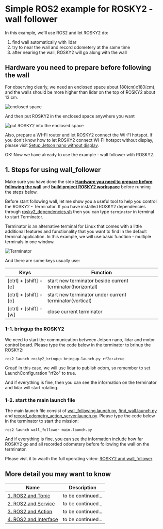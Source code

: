 # Simple ROS2 example for ROSKY2 - wall follower
In this example, we'll use ROS2 and let ROSKY2 do:
1. find wall automatically with lidar
2. try to near the wall and record odometery at the same time
3. after nearing the wall, ROSKY2 will go along with the wall 

## Hardware you need to prepare before following the wall
For observing clearly, we need an enclosed space about 180(cm)x180(cm), and the walls should be more higher than lidar on the top of ROSKY2 about 13 cm.

![enclosed space](https://i.imgur.com/075W1Rx.jpg)


And then put ROSKY2 in the enclosed space anywhere you want 

![put ROSKY2 into the enclosed space](https://i.imgur.com/ao37Ged.jpg)

Also, prepare a WI-FI router and let ROSKY2 connect the WI-FI hotspot.
If you don't know how to let ROSKY2 connect WI-FI hotspot without display, please visit [Setup Jetson nano without display](https://hackmd.io/@weichih-lin/Jetson_nano_withuout_display).

OK! Now we have already to use the example - wall follower wtih ROSKY2.

## 1. Steps for using wall_follower
Make sure you have done the step **[Hardware you need to prepare before following the wall](https://hackmd.io/@weichih-lin/ROSKY2_wall_follower#Hardware-you-need-to-prepare-before-following-the-wall)** and **[build project ROSKY2 workspace](https://hackmd.io/@weichih-lin/ROSKY2_setup_environment#4-build-project-ROSKY2-workspace)** before running the steps below.

Before start following wall, let me show you a useful tool to help you control the ROSKY2 - Terminator. If you have installed ROSKY2 dependencies through [rosky2_dependencies.sh](https://github.com/kjoelovelife/ROSKY2/blob/main/install_script/rosky2_dependencies.sh) then you can type ``` terminator ``` in terminal to start Terminator.

Terminator is an alternative terminal for Linux that comes with a little additional features and functionality that you want to find in the default terminal application. In this example, we will use basic function - multiple terminals in one window.

![Terminator](https://i.imgur.com/sw1CjRj.png)

And there are some keys usually use:

| Keys                   | Function                                                  |
| -----------------------| --------------------------------------------------------- |
| [ctrl] + [shift] + [e] | start new terminator beside current terminator(horizontal)|
| [ctrl] + [shift] + [o] | start new terminator under current terminator(vertical)   |
| [ctrl] + [shift] + [w] | close current terminator                                  |

### 1-1. bringup the ROSKY2
We need to start the communication between Jetson nano, lidar and motor control board. 
Please type the code below in the terminator to brinup the ROSKY2:

```bash=
ros2 launch rosky2_bringup bringup.launch.py rf2o:=true 
```
Great! In this case, we will use lidar to publish odom, so remember to set LaunchConfiguration "rf2o" to true.

And if everything is fine, then you can see the information on the terminator and lidar will start rotating.

### 1-2. start the main launch file
The main launch file consist of [wall_following.launch.py](https://github.com/kjoelovelife/ROSKY2/blob/main/ros2_ws/src/wall_follower/launch/wall_following.launch.py), [find_wall.launch.py](https://github.com/kjoelovelife/ROSKY2/blob/main/ros2_ws/src/wall_follower/launch/find_wall.launch.py) and [record_odometry_action_server.launch.py](https://github.com/kjoelovelife/ROSKY2/blob/main/ros2_ws/src/wall_follower/launch/record_odometry_action_server.launch.py). Please type the code below in the terminator to start the mission:

```bash=
ros2 launch wall_follower main.launch.py
```

And if everything is fine, you can see the information include how far ROSKY2 go and all recorded odometery before following the wall on the terminator.

Please visit it to wacth the full operating video: [ROSKY2 and wall_follower](https://youtu.be/GTSCI3VpJeo)

## More detail you may want to know


| Name                        | Description        |
| --------------------------- | ------------------ |
| [1. ROS2 and Topic]()       | to be continued... |
| [2. ROS2 and Service]()     | to be continued... |
| [3. ROS2 and Action]()      | to be continued... |
| [4. ROS2 and Interface]()   | to be continued... |





